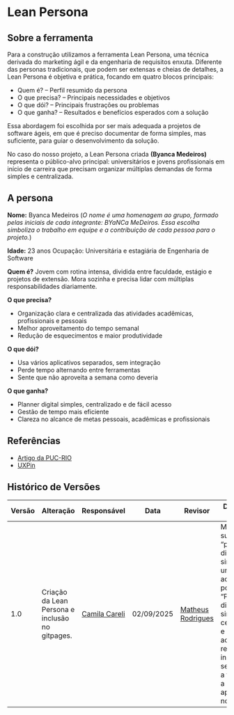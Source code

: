 # Lean Persona

## Sobre a ferramenta
Para a construção utilizamos a ferramenta Lean Persona, uma técnica derivada do marketing ágil e da engenharia de requisitos enxuta.
Diferente das personas tradicionais, que podem ser extensas e cheias de detalhes, a Lean Persona é objetiva e prática, focando em quatro blocos principais:

- Quem é? – Perfil resumido da persona
- O que precisa? – Principais necessidades e objetivos
- O que dói? – Principais frustrações ou problemas
- O que ganha? – Resultados e benefícios esperados com a solução

Essa abordagem foi escolhida por ser mais adequada a projetos de software ágeis, em que é preciso documentar de forma simples, mas suficiente, para guiar o desenvolvimento da solução.

No caso do nosso projeto, a Lean Persona criada **(Byanca Medeiros)** representa o público-alvo principal: universitários e jovens profissionais em início de carreira que precisam organizar múltiplas demandas de forma simples e centralizada.

## A persona
**Nome:** Byanca Medeiros (*O nome é uma homenagem ao grupo, formado pelas iniciais de cada integrante: BYaNCa MeDeiros. Essa escolha simboliza o trabalho em equipe e a contribuição de cada pessoa para o projeto.*)

**Idade:** 23 anos
Ocupação: Universitária e estagiária de Engenharia de Software

**Quem é?** Jovem com rotina intensa, dividida entre faculdade, estágio e projetos de extensão. Mora sozinha e precisa lidar com múltiplas responsabilidades diariamente.

**O que precisa?**
- Organização clara e centralizada das atividades acadêmicas, profissionais e pessoais
- Melhor aproveitamento do tempo semanal
- Redução de esquecimentos e maior produtividade

**O que dói?**
- Usa vários aplicativos separados, sem integração
- Perde tempo alternando entre ferramentas
- Sente que não aproveita a semana como deveria

**O que ganha?**
- Planner digital simples, centralizado e de fácil acesso
- Gestão de tempo mais eficiente
- Clareza no alcance de metas pessoais, acadêmicas e profissionais


## Referências
- [Artigo da PUC-RIO](http://wer.inf.puc-rio.br/WERpapers/artigos/artigos_WER21/WER_2021_paper_9.pdf)
- [UXPin](https://www.uxpin.com/studio/blog/ux-designers-5-minute-guide-lean-personas/)


## Histórico de Versões

| Versão | Alteração | Responsável | Data | Revisor |  Detalhes da Revisão | Data da Revisão |
|--------|-----------|-------------|------|---------|----------------------|-----------------|
| 1.0 | Criação da Lean Persona e inclusão no gitpages. | [Camila Careli](https://github.com/camilascareli) | 02/09/2025 | [Matheus Rodrigues](https://github.com/mrodrigues14) |Mudanças sugeridas: “planner digital simples, unificado e acessível” → pode ficar “Planner digital simples, centralizado e de fácil acesso” e reforçar no início da seção “Sobre a ferramenta” a aplicabilidade no ciclo ágil | 03/09/2025 |
